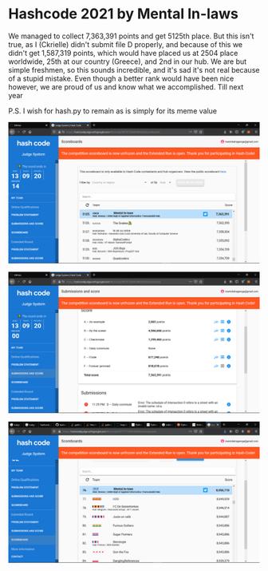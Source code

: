 # Hashcode 2021 by Mental In-laws

We managed to collect 7,363,391 points and get 5125th place. But this isn't true, as I (Ckrielle) didn't submit file D properly, and because of
this we didn't get 1,587,319 points, which would have placed us at 2504 place worldwide, 25th at our country (Greece), and 2nd in our hub. We are but simple freshmen, so 
this sounds incredible, and it's sad it's not real because of a stupid mistake. Even though a better rank would have been nice however, we are proud of us and know what 
we accomplished. Till next year

P.S. I wish for hash.py to remain as is simply for its meme value


![Final Ranking](./docs/pictures/final_rank.png)

![Analytic Score](./docs/pictures/point_scoring.png)

![Look we are 76th](./docs/pictures/76_worldwide_babyyyy.png)
